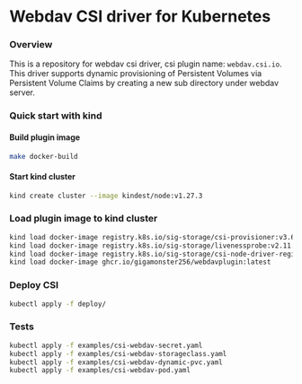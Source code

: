 # Webdav CSI driver for Kubernetes

### Overview

This is a repository for webdav csi driver, csi plugin name: `webdav.csi.io`. This driver supports dynamic provisioning of Persistent Volumes via Persistent Volume Claims by creating a new sub directory under webdav server.

### Quick start with kind 

#### Build plugin image
```bash
make docker-build
```

#### Start kind cluster
```bash
kind create cluster --image kindest/node:v1.27.3
```

### Load plugin image to kind cluster
```bash
kind load docker-image registry.k8s.io/sig-storage/csi-provisioner:v3.6.2
kind load docker-image registry.k8s.io/sig-storage/livenessprobe:v2.11.0
kind load docker-image registry.k8s.io/sig-storage/csi-node-driver-registrar:v2.9.1
kind load docker-image ghcr.io/gigamonster256/webdavplugin:latest
```

### Deploy CSI 
```bash
kubectl apply -f deploy/
```

### Tests
```bash
kubectl apply -f examples/csi-webdav-secret.yaml
kubectl apply -f examples/csi-webdav-storageclass.yaml
kubectl apply -f examples/csi-webdav-dynamic-pvc.yaml
kubectl apply -f examples/csi-webdav-pod.yaml
```